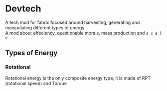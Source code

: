 # Devtech
A tech mod for fabric focused around harvesting, generating and manipulating different types of energy.\
A mod about effeciency, questionable morals, mass production and `s c a l e`

## Types of Energy
### Rotational
Rotational energy is the only composite energy type, it is made of RPT (rotational speed) and Torque
